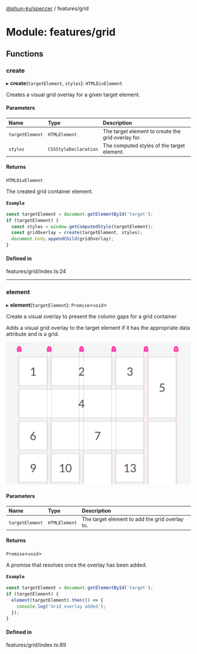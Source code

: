 [@phun-ky/speccer](../README.md) / features/grid

# Module: features/grid

## Functions

### create

▸ **create**(`targetElement`, `styles`): `HTMLDivElement`

Creates a visual grid overlay for a given target element.

#### Parameters

| Name | Type | Description |
| :------ | :------ | :------ |
| `targetElement` | `HTMLElement` | The target element to create the grid overlay for. |
| `styles` | `CSSStyleDeclaration` | The computed styles of the target element. |

#### Returns

`HTMLDivElement`

The created grid container element.

**`Example`**

```ts
const targetElement = document.getElementById('target');
if (targetElement) {
  const styles = window.getComputedStyle(targetElement);
  const gridOverlay = create(targetElement, styles);
  document.body.appendChild(gridOverlay);
}
```

#### Defined in

features/grid/index.ts:24

___

### element

▸ **element**(`targetElement`): `Promise`\<`void`\>

Create a visual overlay to present the column gaps for a grid container

Adds a visual grid overlay to the target element if it has the appropriate data attribute and is a grid.

![dissect](https://github.com/phun-ky/speccer/blob/main/public/grid.png?raw=true)

#### Parameters

| Name | Type | Description |
| :------ | :------ | :------ |
| `targetElement` | `HTMLElement` | The target element to add the grid overlay to. |

#### Returns

`Promise`\<`void`\>

A promise that resolves once the overlay has been added.

**`Example`**

```ts
const targetElement = document.getElementById('target');
if (targetElement) {
  element(targetElement).then(() => {
    console.log('Grid overlay added');
  });
}
```

#### Defined in

features/grid/index.ts:89
